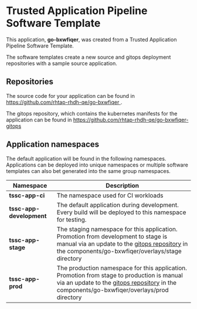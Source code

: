 # Trusted Application Pipeline Software Template

This application, **go-bxwfiqer**, was created from a Trusted Application Pipeline Software Template.

The software templates create a new source and gitops deployment repositories with a sample source application. 

## Repositories

The source code for your application can be found in [https://github.com/rhtap-rhdh-qe/go-bxwfiqer ](https://github.com/rhtap-rhdh-qe/go-bxwfiqer ).
 
The gitops repository, which contains the kubernetes manifests for the application can be found in 
[https://github.com/rhtap-rhdh-qe/go-bxwfiqer-gitops ](https://github.com/rhtap-rhdh-qe/go-bxwfiqer-gitops ) 

## Application namespaces 

The default application will be found in the following namespaces. Applications can be deployed into unique namespaces or multiple software templates can also bet generated into the same group namespaces.  

|  Namespace   |  Description   |  
| -------- | -------- |
| **tssc-app-ci** | The namespace used for CI workloads |
| **tssc-app-development** | The default application during development. Every build will be deployed to this namespace for testing. |
| **tssc-app-stage** | The staging namespace for this application. Promotion from development to stage is manual via an update to the [gitops repository](https://github.com/rhtap-rhdh-qe/go-bxwfiqer-gitops ) in the components/go-bxwfiqer/overlays/stage directory |
| **tssc-app-prod** | The production namespace for this application. Promotion from stage to production is manual via an update to the [gitops repository](https://github.com/rhtap-rhdh-qe/go-bxwfiqer-gitops ) in the components/go-bxwfiqer/overlays/prod directory |